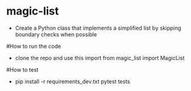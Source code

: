 # magic-list
* Create a Python class that implements a simplified list by skipping boundary checks when possible

#How to run the code
* clone the repo and use this import from magic_list import MagicList

#How to test
* pip install -r requirements_dev.txt pytest tests
